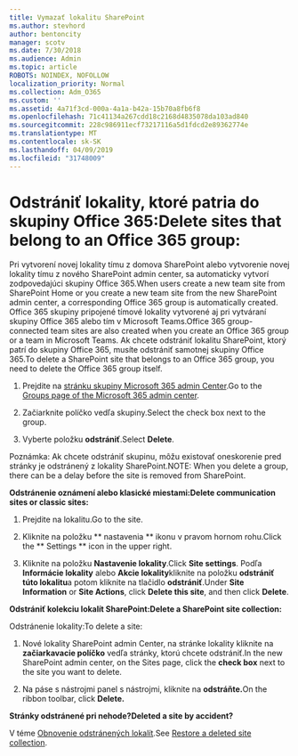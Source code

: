 ```yaml
---
title: Vymazať lokalitu SharePoint
ms.author: stevhord
author: bentoncity
manager: scotv
ms.date: 7/30/2018
ms.audience: Admin
ms.topic: article
ROBOTS: NOINDEX, NOFOLLOW
localization_priority: Normal
ms.collection: Adm_O365
ms.custom: ''
ms.assetid: 4a71f3cd-000a-4a1a-b42a-15b70a8fb6f8
ms.openlocfilehash: 71c41134a267cdd18c2168d4835078da103ad840
ms.sourcegitcommit: 228c986911ecf73217116a5d1fdcd2e89362774e
ms.translationtype: MT
ms.contentlocale: sk-SK
ms.lasthandoff: 04/09/2019
ms.locfileid: "31748009"
---
```

# <a name="delete-sites-that-belong-to-an-office-365-group"></a><span data-ttu-id="c1e86-102">Odstrániť lokality, ktoré patria do skupiny Office 365:</span><span class="sxs-lookup"><span data-stu-id="c1e86-102">Delete sites that belong to an Office 365 group:</span></span>

<span data-ttu-id="c1e86-103">Pri vytvorení novej lokality tímu z domova SharePoint alebo vytvorenie novej lokality tímu z nového SharePoint admin center, sa automaticky vytvorí zodpovedajúci skupiny Office 365.</span><span class="sxs-lookup"><span data-stu-id="c1e86-103">When users create a new team site from SharePoint Home or you create a new team site from the new SharePoint admin center, a corresponding Office 365 group is automatically created.</span></span> <span data-ttu-id="c1e86-104">Office 365 skupiny pripojené tímové lokality vytvorené aj pri vytváraní skupiny Office 365 alebo tím v Microsoft Teams.</span><span class="sxs-lookup"><span data-stu-id="c1e86-104">Office 365 group-connected team sites are also created when you create an Office 365 group or a team in Microsoft Teams.</span></span> <span data-ttu-id="c1e86-105">Ak chcete odstrániť lokalitu SharePoint, ktorý patrí do skupiny Office 365, musíte odstrániť samotnej skupiny Office 365.</span><span class="sxs-lookup"><span data-stu-id="c1e86-105">To delete a SharePoint site that belongs to an Office 365 group, you need to delete the Office 365 group itself.</span></span> 
  
1. <span data-ttu-id="c1e86-106">Prejdite na [stránku skupiny Microsoft 365 admin Center](https://portal.office.com/adminportal/home#/groups).</span><span class="sxs-lookup"><span data-stu-id="c1e86-106">Go to the [Groups page of the Microsoft 365 admin center](https://portal.office.com/adminportal/home#/groups).</span></span>
    
2. <span data-ttu-id="c1e86-107">Začiarknite políčko vedľa skupiny.</span><span class="sxs-lookup"><span data-stu-id="c1e86-107">Select the check box next to the group.</span></span>
    
3. <span data-ttu-id="c1e86-108">Vyberte položku **odstrániť**.</span><span class="sxs-lookup"><span data-stu-id="c1e86-108">Select **Delete**.</span></span>
    
<span data-ttu-id="c1e86-109">Poznámka: Ak chcete odstrániť skupinu, môžu existovať oneskorenie pred stránky je odstránený z lokality SharePoint.</span><span class="sxs-lookup"><span data-stu-id="c1e86-109">NOTE: When you delete a group, there can be a delay before the site is removed from SharePoint.</span></span>
  
**<span data-ttu-id="c1e86-110">Odstránenie oznámení alebo klasické miestami:</span><span class="sxs-lookup"><span data-stu-id="c1e86-110">Delete communication sites or classic sites:</span></span>**

1. <span data-ttu-id="c1e86-111">Prejdite na lokalitu.</span><span class="sxs-lookup"><span data-stu-id="c1e86-111">Go to the site.</span></span>
  
2. <span data-ttu-id="c1e86-112">Kliknite na položku \*\* nastavenia \*\* ikonu v pravom hornom rohu.</span><span class="sxs-lookup"><span data-stu-id="c1e86-112">Click the \*\* Settings \*\* icon in the upper right.</span></span> 
  
3. <span data-ttu-id="c1e86-113">Kliknite na položku **Nastavenie lokality**.</span><span class="sxs-lookup"><span data-stu-id="c1e86-113">Click **Site settings**.</span></span> <span data-ttu-id="c1e86-114">Podľa **Informácie lokality** alebo **Akcie lokality**kliknite na položku **odstrániť túto lokalitu**a potom kliknite na tlačidlo **odstrániť**.</span><span class="sxs-lookup"><span data-stu-id="c1e86-114">Under **Site Information** or **Site Actions**, click **Delete this site**, and then click **Delete**.</span></span>
  
**<span data-ttu-id="c1e86-115">Odstrániť kolekciu lokalít SharePoint:</span><span class="sxs-lookup"><span data-stu-id="c1e86-115">Delete a SharePoint site collection:</span></span>**

<span data-ttu-id="c1e86-116">Odstránenie lokality:</span><span class="sxs-lookup"><span data-stu-id="c1e86-116">To delete a site:</span></span>
  
1. <span data-ttu-id="c1e86-117">Nové lokality SharePoint admin Center, na stránke lokality kliknite na **začiarkavacie políčko** vedľa stránky, ktorú chcete odstrániť.</span><span class="sxs-lookup"><span data-stu-id="c1e86-117">In the new SharePoint admin center, on the Sites page, click the **check box** next to the site you want to delete.</span></span> 
    
2. <span data-ttu-id="c1e86-118">Na páse s nástrojmi panel s nástrojmi, kliknite na **odstráňte.**</span><span class="sxs-lookup"><span data-stu-id="c1e86-118">On the ribbon toolbar, click **Delete.**</span></span>
    
**<span data-ttu-id="c1e86-119">Stránky odstránené pri nehode?</span><span class="sxs-lookup"><span data-stu-id="c1e86-119">Deleted a site by accident?</span></span>**

<span data-ttu-id="c1e86-120">V téme [Obnovenie odstránených lokalít](https://go.microsoft.com/fwlink/?linkid=867660).</span><span class="sxs-lookup"><span data-stu-id="c1e86-120">See [Restore a deleted site collection](https://go.microsoft.com/fwlink/?linkid=867660).</span></span>
  

